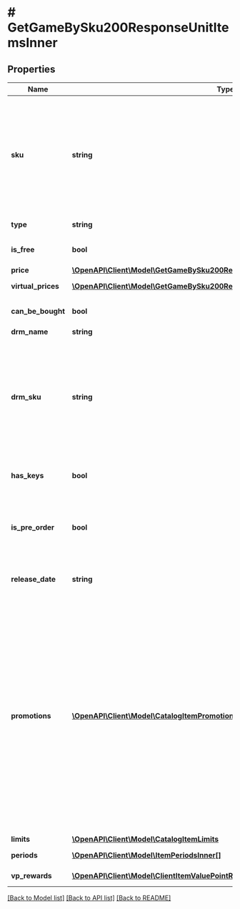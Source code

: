 # # GetGameBySku200ResponseUnitItemsInner

## Properties

Name | Type | Description | Notes
------------ | ------------- | ------------- | -------------
**sku** | **string** | Unique item ID. The SKU may contain only lowercase and uppercase Latin alphanumeric characters, periods, dashes, and underscores. | [optional]
**type** | **string** | Type of item: &#x60;game_key&#x60;. | [optional]
**is_free** | **bool** | If &#x60;true&#x60;, the item is free. | [optional] [default to false]
**price** | [**\OpenAPI\Client\Model\GetGameBySku200ResponseUnitItemsInnerPrice**](GetGameBySku200ResponseUnitItemsInnerPrice.md) |  | [optional]
**virtual_prices** | [**\OpenAPI\Client\Model\GetGameBySku200ResponseUnitItemsInnerVirtualPricesInner[]**](GetGameBySku200ResponseUnitItemsInnerVirtualPricesInner.md) | Virtual prices. | [optional]
**can_be_bought** | **bool** | If &#x60;true&#x60;, the user can buy an item. | [optional]
**drm_name** | **string** | DRM name. | [optional]
**drm_sku** | **string** | Unique DRM ID. The SKU may contain only lowercase and uppercase Latin alphanumeric characters, periods, dashes, and underscores. | [optional]
**has_keys** | **bool** | If &#x60;true&#x60;, the game key has keys for sale. | [optional]
**is_pre_order** | **bool** | If &#x60;true&#x60;, the game key is pre-order and the release date hasn&#39;t passed. | [optional]
**release_date** | **string** | Game key release date in the ISO 8601 format. | [optional]
**promotions** | [**\OpenAPI\Client\Model\CatalogItemPromotionsInner[]**](CatalogItemPromotionsInner.md) | Applied promotions for specific items in the cart. The array is returned in the following cases:  * A discount promotion is configured for a specific item.  * A promo code with the **Discount on selected items** setting is applied.  If no item-level promotions are applied, an empty array is returned. | [optional]
**limits** | [**\OpenAPI\Client\Model\CatalogItemLimits**](CatalogItemLimits.md) |  | [optional]
**periods** | [**\OpenAPI\Client\Model\ItemPeriodsInner[]**](ItemPeriodsInner.md) | Item sales period. | [optional]
**vp_rewards** | [**\OpenAPI\Client\Model\ClientItemValuePointRewardInner[]**](ClientItemValuePointRewardInner.md) | Value point item reward. | [optional]

[[Back to Model list]](../../README.md#models) [[Back to API list]](../../README.md#endpoints) [[Back to README]](../../README.md)
